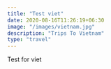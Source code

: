 ```yaml
---
title: "Test viet"
date: 2020-08-16T11:26:19+06:30
image: "/images/vietnam.jpg"
description: "Trips To Vietnam"
type: "travel"
---
```

Test for viet
